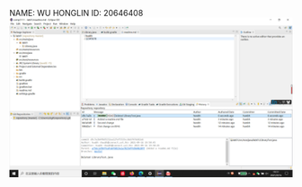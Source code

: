 NAME: WU HONGLIN
ID: 20646408
![Image of screenshot](https://github.com/hwubh/comp3111-lab1-2021f/blob/master/lab01/screenshot.png)